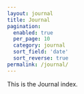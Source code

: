 ```yaml
---
layout: journal
title: Journal
pagination:
  enabled: true
  per_page: 10
  category: journal
  sort_field: 'date'
  sort_reverse: true
permalink: /journal/
---
```


This is the Journal index.
